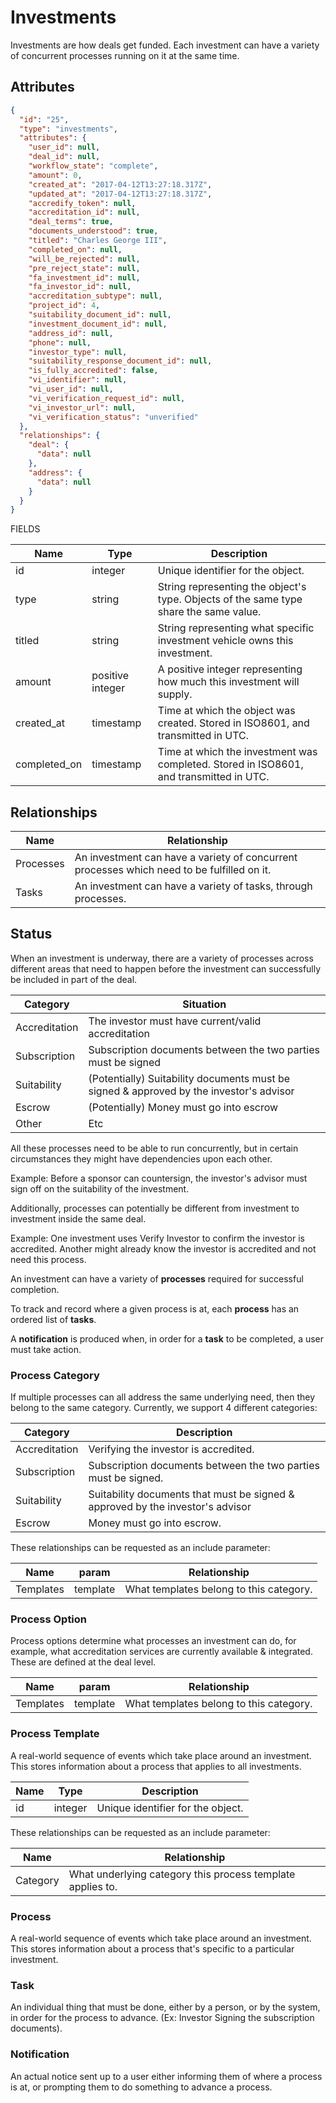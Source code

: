 # Investments

Investments are how deals get funded. Each investment can have a variety
of concurrent processes running on it at the same time.

## Attributes
```json
{
  "id": "25",
  "type": "investments",
  "attributes": {
    "user_id": null,
    "deal_id": null,
    "workflow_state": "complete",
    "amount": 0,
    "created_at": "2017-04-12T13:27:18.317Z",
    "updated_at": "2017-04-12T13:27:18.317Z",
    "accredify_token": null,
    "accreditation_id": null,
    "deal_terms": true,
    "documents_understood": true,
    "titled": "Charles George III",
    "completed_on": null,
    "will_be_rejected": null,
    "pre_reject_state": null,
    "fa_investment_id": null,
    "fa_investor_id": null,
    "accreditation_subtype": null,
    "project_id": 4,
    "suitability_document_id": null,
    "investment_document_id": null,
    "address_id": null,
    "phone": null,
    "investor_type": null,
    "suitability_response_document_id": null,
    "is_fully_accredited": false,
    "vi_identifier": null,
    "vi_user_id": null,
    "vi_verification_request_id": null,
    "vi_investor_url": null,
    "vi_verification_status": "unverified"
  },
  "relationships": {
    "deal": {
      "data": null
    },
    "address": {
      "data": null
    }
  }
}
```

FIELDS

Name | Type | Description
---- | ---- | -----------
id | integer | Unique identifier for the object.
type | string | String representing the object's type. Objects of the same type share the same value.
titled | string | String representing what specific investment vehicle owns this investment.
amount | positive integer | A positive integer representing how much this investment will supply.
created_at | timestamp | Time at which the object was created. Stored in ISO8601, and transmitted in UTC.
completed_on | timestamp | Time at which the investment was completed. Stored in ISO8601, and transmitted in UTC.

## Relationships

Name | Relationship
---- | ------------
Processes | An investment can have a variety of concurrent processes which need to be fulfilled on it.
Tasks | An investment can have a variety of tasks, through processes.

## Status

When an investment is underway, there are a variety of processes across
different areas that need to happen before the investment can
successfully be included in part of the deal.

Category | Situation
---- | ------------
Accreditation | The investor must have current/valid accreditation
Subscription | Subscription documents between the two parties must be signed
Suitability | (Potentially) Suitability documents must be signed & approved by the investor's advisor
Escrow | (Potentially) Money must go into escrow
Other | Etc

All these processes need to be able to run concurrently, but in certain
circumstances they might have dependencies upon each other.

<aside class="notice">
Example: Before a sponsor can countersign, the investor's advisor must sign off on the suitability of the investment.
</aside>

Additionally, processes can potentially be different from investment to
investment inside the same deal.

<aside class="notice">
Example: One investment uses Verify Investor to confirm the investor is
accredited. Another might already know the investor is accredited and
not need this process.
</aside>

An investment can have a variety of **processes** required for successful completion.

To track and record where a given process is at, each **process** has an ordered list of **tasks**.

A **notification** is produced when, in order for a **task** to be
completed, a user must take action.

### Process Category
If multiple processes can all address the same underlying need, then
they belong to the same category. Currently, we support 4 different
categories:

Category | Description
---- | ------------
Accreditation | Verifying the investor is accredited.
Subscription | Subscription documents between the two parties must be signed.
Suitability | Suitability documents that must be signed & approved by the investor's advisor
Escrow | Money must go into escrow.

These relationships can be requested as an include parameter:

Name | param | Relationship
---- | ----- | ------------
Templates | template | What templates belong to this category.

### Process Option
Process options determine what processes an investment can do, for
example, what accreditation services are currently available &
integrated. These are defined at the deal level.

Name | param | Relationship
---- | ----- | ------------
Templates | template | What templates belong to this category.


### Process Template
A real-world sequence of events which take place around an investment.
This stores information about a process that applies to all investments.

Name | Type | Description
---- | ---- | -----------
id | integer | Unique identifier for the object.

These relationships can be requested as an include parameter:

Name | Relationship
---- | ------------
Category | What underlying category this process template applies to.

### Process
A real-world sequence of events which take place around an investment.
This stores information about a process that's specific to a particular
investment.

### Task
An individual thing that must be done, either by a person, or by the system, in order for the process to advance. (Ex: Investor Signing the subscription documents).

### Notification
An actual notice sent up to a user either informing them of where a process is at, or prompting them to do something to advance a process.

